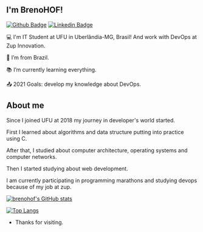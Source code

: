 ## I'm BrenoHOF! 
[![Github Badge](https://img.shields.io/badge/-Github-000?style=flat-square&logo=Github&logoColor=white&link=LINK_GIT)](https://github.com/brenohof/)
[![Linkedin Badge](https://img.shields.io/badge/-LinkedIn-blue?style=flat-square&logo=Linkedin&logoColor=white&link=LINK_LINKEDIN)](https://www.linkedin.com/in/breno-henrique-de-oliveira-ferreira-530788200/)

:computer: I'm IT Student at UFU in Uberlândia-MG, Brasil! And work with DevOps at Zup Innovation.

:house_with_garden: I’m from Brazil.

:books: I’m currently learning everything.

:outbox_tray: 2021 Goals: develop my knowledge about DevOps.

## About me

Since I joined UFU at 2018 my journey in developer's world started.

First I learned about algorithms and data structure putting into practice using C.

After that, I studied about computer architecture, operating systems and computer networks.

Then I started studying about web development.

I am currently participating in programming marathons and studying devops because of my job at zup.

[![brenohof's GitHub stats](https://github-readme-stats.vercel.app/api?username=brenohof&theme=dark)](https://github.com/brenohof/github-readme-stats)

[![Top Langs](https://github-readme-stats.vercel.app/api/top-langs/?username=brenohof&layout=compact&theme=dark)](https://github-readme-stats.vercel.app/api/top-langs/?username=brenohof&layout=compact&theme=dark)

- Thanks for visiting.
